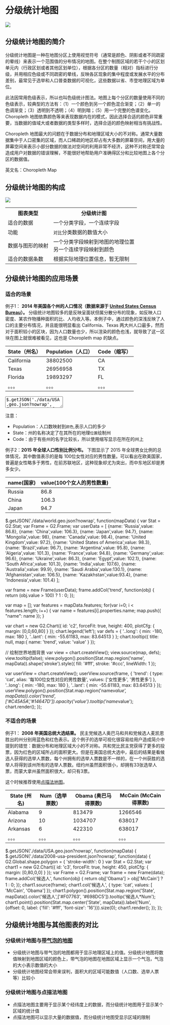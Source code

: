 <!--
title: 分级统计地图
tags:
  - location
-->

# 分级统计地图

<img src="https://t.alipayobjects.com/images/T1G4djXeVfXXXXXXXX.png" />

## 分级统计地图的简介

分级统计地图是一种在地图分区上使用视觉符号（通常是颜色、阴影或者不同疏密的晕线）来表示一个范围值的分布情况的地图。在整个制图区域的若干个小的区划单元内（行政区划或者其他区划单位），根据各分区的数量（相对）指标进行分级，并用相应色级或不同疏密的晕线，反映各区现象的集中程度或发展水平的分布差别，最常见于选举和人口普查数据的可视化，这些数据以省、市登地理区域为单位。

此法因常用色级表示，所以也叫色级统计图法。地图上每个分区的数量使用不同的色级表示，较典型的方法有：（1）一个颜色到另一个颜色混合渐变；（2）单一的色调渐变；（3）透明到不透明；（4）明到暗；（5）用一个完整的色谱变化。Choropleth 地图依靠颜色等来表现数据内在的模式，因此选择合适的颜色非常重要，当数据的值域大或者数据的类型多样时，选择合适的颜色映射相当有挑战性。

Choropleth 地图最大的问题在于数据分布和地理区域大小的不对称。通常大量数据集中于人口密集的区域，而人口稀疏的地区却占有大多数的屏幕空间，用大量的屏幕空间来表示小部分数据的做法对空间的利用非常不经济，这种不对称还常常会造成用户对数据的错误理解，不能很好地帮助用户准确得区分和比较地图上各个分区的数据值。

英文名：Choropleth Map

## 分级统计地图的构成

<img class="constitute-img" src="https://t.alipayobjects.com/images/T1dSNjXcNhXXXXXXXX.png"/>

<table class="struct-table">
  <tr>
    <th>图表类型</th>
    <th>分级统计图</th>
  </tr>
  <tr>
    <td>适合的数据</td>
    <td>一个分类字段，一个连续字段</td>
  </tr>
  <tr>
    <td>功能</td>
    <td>
      <code>对比</code>分类数据的数值大小
    </td>
  </tr>
  <tr>
    <td>数据与图形的映射</td>
    <td>一个分类字段映射到地图的地理位置</br>另一个连续字段映射到颜色
    </td>
  </tr>
  <tr>
    <td>适合的数据条数</td>
    <td>根据实际地理位置信息，暂无限制</td>
  </tr>
</table>


<div style="clear: both;"></div>

## 分级统计地图的应用场景

### 适合的场景

例子1： **2014 年美国各个州的人口情况（数据来源于 [United States Census Bureau](https://simple.wikipedia.org/wiki/United_States_Census_Bureau)）。** 分级统计地图较多的是反映呈面状但属分散分布的现象，如反映人口密度、某农作物播种面积的比、人均收入等。本例子中，通过颜色的深浅反映了人口的主要分布情况，并且能很明显看出 California、Texas 两大州人口最多，然而对于面积较小的区块，因为人口数量也少，所以渲染的颜色也浅，就导致了这一区块在图上就很难被看见，这也是 Choropleth map 的缺点。

State（州名）| Population（人口）| Code（缩写）
-----|------|--------
California|38802500|CA
Texas|26956958|TX
Florida|19893297|FL
。。。|。。。|。。。

<div id="c1"></div>
<script src="https://as.alipayobjects.com/g/datavis/g-plugin-map/1.0.5/index.js"></script>

<textarea class="code hide">
$.getJSON('./data/USA.geo.json?nowrap', function(mapData) {
  $.getJSON('./data/2014-usa-population.json?nowrap', function(data) {
    var Stat = G2.Stat;
    var chart = new G2.Chart({
      id: 'c1',
      forceFit: true,
      height: 500,
      plotCfg: {
        margin: [40, 140]
      }
    });
    chart.source(data);
    chart.legend(false);
    chart.polygon().position(Stat.map.region('State', mapData)).color('Population','#e5f5e0-#31a354')
         .style({
           stroke: '#999',
           lineWidth: 1
         });
    chart.point().position(Stat.map.center('State', mapData)).size(0).label('code', {offset: 0});
    chart.render();
  });
});
</textarea>

注意： 

* Population：人口数映射到`颜色`,表示人口的多少
* State：州的名称决定了在其所在的地理`位置`绘制州
* Code：由于有些州的名字比较长，所以使用缩写显示在所在的州上

例子2：**2015 年全球人口性别比例分布。** 下图显示了 2015 年全球男女比例的总体情况，其中数值表示的是每 100位女性对应的男性数量。可以看出在欧美国家，普遍是女性略多于男性，在前苏联地区，这种现象却尤为突出，而中东地区却是男多女少。

<table>
<thead>
<tr>
<th>name(国家)</th>
<th>value(100个女人的男性数量)</th>
</tr>
</thead>
<tbody>
<tr>
<td>Russia</td>
<td>86.8</td>
</tr>
<tr>
<td>China</td>
<td>106.3</td>
</tr>
<tr>
<td>Japan</td>
<td>94.7</td>
</tr>
</tbody>
</table>

<div id="c2"></div>

<div class="code hide">
$.getJSON('./data/world.geo.json?nowrap', function(mapData) {
  var Stat = G2.Stat;
  var Frame = G2.Frame;
  var userData = [
    {name: 'Russia',value: 86.8},
    {name: 'China',value: 106.3},
    {name: 'Japan',value: 94.7},
    {name: 'Mongolia',value: 98},
    {name: 'Canada',value: 98.4},
    {name: 'United Kingdom',value: 97.2},
    {name: 'United States of America',value: 98.3},
    {name: 'Brazil',value: 96.7},
    {name: 'Argentina',value: 95.8},
    {name: 'Algeria',value: 101.3},
    {name: 'France',value: 94.8},
    {name: 'Germany',value: 96.6},
    {name: 'Ukraine',value: 86.3},
    {name: 'Egypt',value: 102.1},
    {name: 'South Africa',value: 101.3},
    {name: 'India',value: 107.6},
    {name: 'Australia',value: 99.9},
    {name: 'Saudi Arabia',value:130.1},
    {name: 'Afghanistan',value: 106.5},
    {name: 'Kazakhstan',value:93.4},
    {name: 'Indonesia',value: 101.4}
  ];

  var frame = new Frame(userData);
  frame.addCol('trend', function(obj) {
    return (obj.value > 100) ? 1 : 0;
  });

  var map = [];
  var features = mapData.features;
  for(var i=0; i < features.length; i++) {
    var name = features[i].properties.name;
    map.push({
      "name": name
    });
  }

  var chart = new G2.Chart({
    id: 'c2',
    forceFit: true,
    height: 400,
    plotCfg: {
      margin: [0,0,60,80]
    }
  });
  chart.legend('left');
  var defs = {
    '..long': {
      min: -180,
      max: 180
    },
    '..lant': {
      min: -55.61183,
      max: 83.64513
    }
  };
  chart.tooltip({
    title: null,
    map:{
      name: 'trend',
      value: 'value'
    }
  });

  // 绘制世界地图背景
  var view = chart.createView();
  view.source(map, defs);
  view.tooltip(false);
  view.polygon().position(Stat.map.region('name', mapData)).shape('stroke').style({
    fill: '#fff',
    stroke: '#ccc',
    lineWidth: 1
  });

  var userView = chart.createView();
  userView.source(frame, {
    'trend': {
      type: 'cat',
      alias: '每100位女性对应的男性数量',
      values: ['女性更多', '男性更多']
    },
    '..long': {
      min: -180,
      max: 180
    },
    '..lant': {
      min: -55.61183,
      max: 83.64513
    }
  });
  userView.polygon().position(Stat.map.region('name*value', mapData)).color('trend',['#C45A5A','#14647D']).opacity('value').tooltip('name*value');
  chart.render();
});
</div>

### 不适合的场景

例子1： **2008 年美国总统大选结果。** 民主党候选人奥巴马和共和党候选人麦凯恩胜出的州分别用蓝色和红色表示。这个例子的选举可视化很容易给用户造成简介中提到的错觉：数据分布和地理区域大小的不对称。共和党比民主党获得了更多的投票，因为红色的区域所占的面积更大。但是在美国总统大选中，最后的结果是看候选人获得的选举人票数，每个州拥有的选举人票数是不一样的，在一个州获胜的选举人将得到该州所有的选举人票数。纽约州虽然面积很小，却拥有33张选举人票，而蒙大拿州虽然面积很大，却只有3票。

这个时候推荐使用[点描法地图](dot-map.html)。

State (州名) | Num（选举票数）| Obama (奥巴马得票数) | McCain (McCain得票数)
-----|-------|------|-----
Alabama|9|813479|1266546
Arizona|10|1034707|638017
Arkansas|6|422310|638017
。。。|。。。|。。。|。。。

<div id="c3"></div>
<div class="code hide">
$.getJSON('./data/USA.geo.json?nowrap', function(mapData) {
  $.getJSON('./data/2008-usa-president.json?nowrap', function(data) {
    G2.Global.shape.polygon = {
      'stroke-width': 0
    }
    var Stat = G2.Stat;
    var chart1 = new G2.Chart({
      id: 'c3',
      forceFit: true,
      height: 450,
      plotCfg: {
        margin: [0,80,0,0]
      }
    });
    var Frame = G2.Frame;
    var frame = new Frame(data);
    frame.addCol('候选人', function(obj) {
      return obj['Obama'] > obj['McCain'] ? 1 : 0;
    });
    chart1.source(frame);
    chart1.col('候选人', {
      type: 'cat',
      values: [ 'McCain', 'Obama']
    });
    chart1.polygon().position(Stat.map.region('State', mapData)).color('候选人',['#F07763', '#698DC5']).tooltip('候选人*Num');
    chart1.point().position(Stat.map.center('State', mapData)).label('Num', {offset: 0, label: {'fill': '#fff', 'font-size': '16'}}).size(0);
    chart1.render();
  });
});
</div>

## 分级统计地图与其他图表的对比

### 分级统计地图与[带气泡的地图](bubble-map.html)

* 分级统计地图与带气泡的地图都用于显示地理区域上的值。分级统计地图将数值映射到地图区域的颜色上，带气泡的地图在地图区域上显示一个气泡，气泡的大小表示数值的大小
* 分级统计地图经常会带来误判，面积大的区域可能数值（人口数、选举人票等）比较小

### 分级统计地图与点描法地图

* 点描法地图主要用于显示某个经纬度上的数据，而分级统计地图用于显示某个区域的统计值
* 点描法地图可以显示大量的数据值，而分级统计地图受显示区域的限制
